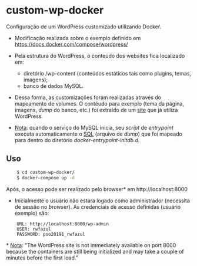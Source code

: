 # custom-wp-docker

Configuração de um WordPress customizado utilizando Docker.

- Modificação realizada sobre o exemplo definido em <a href="https://docs.docker.com/compose/wordpress/">https://docs.docker.com/compose/wordpress/</a>

- Pela estrutura do WordPress, o conteúdo dos websites fica localizado em:
	+ diretório /wp-content (conteúdos estáticos tais como plugins, temas, imagens);
	+ banco de dados MySQL.

- Dessa forma, as customizações foram realizadas através do mapeamento de volumes. O contéudo para exemplo (tema da página, imagens, <em>dump</em> do banco, etc.) foi extraído de um <a href="http://coral.ufsm.br/pet-si/">site</a> que já utiliza WordPress.

- <a href="https://hub.docker.com/_/mysql">Nota</a>: quando o serviço do MySQL inicia, seu <em>script</em> de <em>entrypoint</em> executa automaticamente o <a href="https://github.com/rwfazul/custom-wp-docker/blob/master/docker-compose.yml#L11">SQL</a> (arquivo de <em>dump</em>) que foi mapeado para dentro do diretório <em>docker-entrypoint-initdb.d</em>.

## Uso

```sh
	$ cd custom-wp-docker/
	$ docker-compose up -d
```	
Após, o acesso pode ser realizado pelo browser* em http://localhost:8000

- Inicialmente o usuário não estara logado como administrador (necessita de sessão no <em>browser</em>). As credenciais de acesso definidas (usuário exemplo) são:

```
	URL: http://localhost:8000/wp-admin
	USER: rwfazul
	PASSWORD: pso20191_rwfazul
```


\* <a href="https://docs.docker.com/compose/wordpress/">Nota</a>: "The WordPress site is not immediately available on port 8000 because the containers are still being initialized and may take a couple of minutes before the first load."
